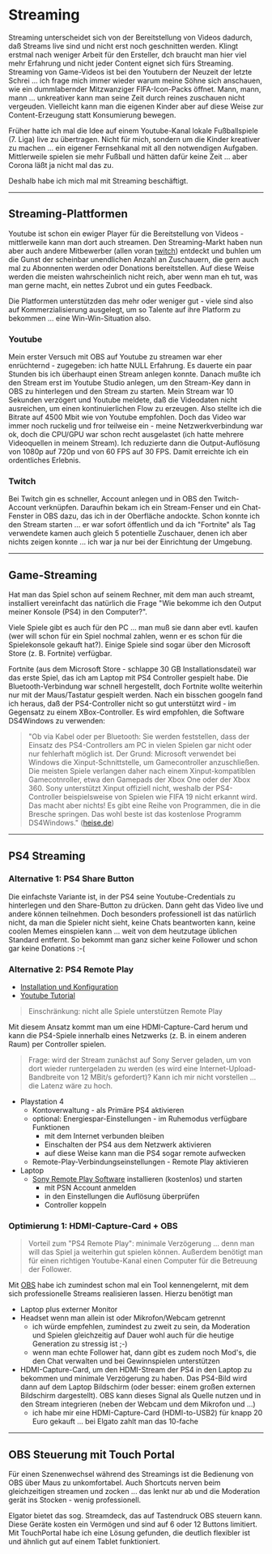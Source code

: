# Streaming

Streaming unterscheidet sich von der Bereitstellung von Videos dadurch, daß Streams live sind und nicht erst noch geschnitten werden. Klingt erstmal nach weniger Arbeit für den Ersteller, dch braucht man hier viel mehr Erfahrung und nicht jeder Content eignet sich fürs Streaming. Streaming von Game-Videos ist bei den Youtubern der Neuzeit der letzte Schrei ... ich frage mich immer wieder warum meine Söhne sich anschauen, wie ein dummlabernder Mitzwanziger FIFA-Icon-Packs öffnet. Mann, mann, mann ... unkreativer kann man seine Zeit durch reines zuschauen nicht vergeuden. Vielleicht kann man die eigenen Kinder aber auf diese Weise zur Content-Erzeugung statt Konsumierung bewegen.

Früher hatte ich mal die Idee auf einem Youtube-Kanal lokale Fußballspiele (7. Liga) live zu übertragen. Nicht für mich, sondern um die Kinder kreativer zu machen ... ein eigener Fernsehkanal mit all den notwendigen Aufgaben. Mittlerweile spielen sie mehr Fußball und hätten dafür keine Zeit ... aber Corona läßt ja nicht mal das zu.

Deshalb habe ich mich mal mit Streaming beschäftigt.

---

## Streaming-Plattformen

Youtube ist schon ein ewiger Player für die Bereitstellung von Videos - mittlerweile kann man dort auch streamen. Den Streaming-Markt haben nun aber auch andere Mitbewerber (allen voran [twitch](https://twitch.com)) entdeckt und buhlen um die Gunst der scheinbar unendlichen Anzahl an Zuschauern, die gern auch mal zu Abonnenten werden oder Donations bereitstellen. Auf diese Weise werden die meisten wahrscheinlich nicht reich, aber wenn man eh tut, was man gerne macht, ein nettes Zubrot und ein gutes Feedback.

Die Platformen unterstützden das mehr oder weniger gut - viele sind also auf Kommerzialisierung ausgelegt, um so Talente auf ihre Platform zu bekommen ... eine Win-Win-Situation also.

### Youtube

Mein erster Versuch mit OBS auf Youtube zu streamen war eher enrüchternd - zugegeben: ich hatte NULL Erfahrung. Es dauerte ein paar Stunden bis ich überhaupt einen Stream anlegen konnte. Danach mußte ich den Stream erst im Youtube Studio anlegen, um den Stream-Key dann in OBS zu hinterlegen und den Stream zu starten. Mein Stream war 10 Sekunden verzögert und Youtube meldete, daß die Videodaten nicht ausreichen, um einen kontinuierlichen Flow zu erzeugen. Also stellte ich die Bitrate auf 4500 Mbit wie von Youtube empfohlen. Doch das Video war immer noch ruckelig und fror teilweise ein - meine Netzwerkverbindung war ok, doch die CPU/GPU war schon recht ausgelastet (ich hatte mehrere Videoquellen in meinem Stream). Ich reduzierte dann die Output-Auflösung von 1080p auf 720p und von 60 FPS auf 30 FPS. Damit erreichte ich ein ordentliches Erlebnis.

### Twitch

Bei Twitch gin es schneller, Account anlegen und in OBS den Twitch-Account verknüpfen. Daraufhin bekam ich ein Stream-Fenser und ein Chat-Fenster in OBS dazu, das ich in der Oberfläche andockte. Schon konnte ich den Stream starten ... er war sofort öffentlich und da ich "Fortnite" als Tag verwendete kamen auch gleich 5 potentielle Zuschauer, denen ich aber nichts zeigen konnte ... ich war ja nur bei der Einrichtung der Umgebung.

---

## Game-Streaming

Hat man das Spiel schon auf seinem Rechner, mit dem man auch streamt, installiert vereinfacht das natürlich die Frage "Wie bekomme ich den Output meiner Konsole (PS4) in den Computer?".

Viele Spiele gibt es auch für den PC ... man muß sie dann aber evtl. kaufen (wer will schon für ein Spiel nochmal zahlen, wenn er es schon für die Spielekonsole gekauft hat?). Einige Spiele sind sogar über den Microsoft Store (z. B. Fortnite) verfügbar.

Fortnite (aus dem Microsoft Store - schlappe 30 GB Installationsdatei) war das erste Spiel, das ich am Laptop mit PS4 Controller gespielt habe. Die Bluetooth-Verbindung war schnell hergestellt, doch Fortnite wollte weiterhin nur mit der Maus/Tastatur gespielt werden. Nach ein bisschen googeln fand ich heraus, daß der PS4-Controller nicht so gut unterstützt wird - im Gegensatz zu einem XBox-Controller. Es wird empfohlen, die Software DS4Windows zu verwenden:

> "Ob via Kabel oder per Bluetooth: Sie werden feststellen, dass der Einsatz des PS4-Controllers am PC in vielen Spielen gar nicht oder nur fehlerhaft möglich ist. Der Grund: Microsoft verwendet bei Windows die Xinput-Schnittstelle, um Gamecontroller anzuschließen. Die meisten Spiele verlangen daher nach einem Xinput-kompatiblen Gamecotnroller, etwa den Gamepads der Xbox One oder der Xbox 360. Sony unterstützt Xinput offiziell nicht, weshalb der PS4-Controller beispielsweise von Spielen wie FIFA 19 nicht erkannt wird. Das macht aber nichts! Es gibt eine Reihe von Programmen, die in die Bresche springen. Das wohl beste ist das kostenlose Programm DS4Windows." ([heise.de](https://www.heise.de/tipps-tricks/PS4-Controller-am-PC-nutzen-so-klappt-s-4208440.html))

---

## PS4 Streaming

### Alternative 1: PS4 Share Button

Die einfachste Variante ist, in der PS4 seine Youtube-Credentials zu hinterlegen und den Share-Button zu drücken. Dann geht das Video live und andere können teilnehmen. Doch besonders professionell ist das natürlich nicht, da man die Spieler nicht sieht, keine Chats beantworten kann, keine coolen Memes einspielen kann ... weit von dem heutzutage üblichen Standard entfernt. So bekommt man ganz sicher keine Follower und schon gar keine Donations :-(

### Alternative 2: PS4 Remote Play

* [Installation und Konfiguration](https://remoteplay.dl.playstation.net/remoteplay/lang/en/ps4_win.html)
* [Youtube Tutorial](https://www.youtube.com/watch?v=8Sg-Jc4wdPU)

> Einschränkung: nicht alle Spiele unterstützen Remote Play

Mit diesem Ansatz kommt man um eine HDMI-Capture-Card herum und kann die PS4-Spiele innerhalb eines Netzwerks (z. B. in einem anderen Raum) per Controller spielen.

> Frage: wird der Stream zunächst auf Sony Server geladen, um von dort wieder runtergeladen zu werden (es wird eine Internet-Upload-Bandbreite von 12 MBit/s gefordert)? Kann ich mir nicht vorstellen ... die Latenz wäre zu hoch.

* Playstation 4
  * Kontoverwaltung - als Primäre PS4 aktivieren
  * optional: Energiespar-Einstellungen - im Ruhemodus verfügbare Funktionen
    * mit dem Internet verbunden bleiben
    * Einschalten der PS4 aus dem Netzwerk aktivieren
    * auf diese Weise kann man die PS4 sogar remote aufwecken
  * Remote-Play-Verbindungseinstellungen - Remote Play aktivieren
* Laptop
  * [Sony Remote Play Software](https://www.playstation.com/de-de/remote-play/) installieren (kostenlos) und starten
    * mit PSN Account anmelden
    * in den Einstellungen die Auflösung überprüfen
    * Controller koppeln

### Optimierung 1: HDMI-Capture-Card + OBS

> Vorteil zum "PS4 Remote Play": minimale Verzögerung ... denn man will das Spiel ja weiterhin gut spielen können. Außerdem benötigt man für einen richtigen Youtube-Kanal einen Computer für die Betreuung der Follower.

Mit [OBS](obs-studio.md) habe ich zumindest schon mal ein Tool kennengelernt, mit dem sich professionelle Streams realisieren lassen. Hierzu benötigt man

* Laptop plus externer Monitor
* Headset wenn man allein ist oder Mikrofon/Webcam getrennt
  * ich würde empfehlen, zumindest zu zweit zu sein, da Moderation und Spielen gleichzeitig auf Dauer wohl auch für die heutige Generation zu stressig ist ;-)
  * wenn man echte Follower hat, dann gibt es zudem noch Mod's, die den Chat verwalten und bei Gewinnspielen unterstützen
* HDMI-Capture-Card, um den HDMI-Stream der PS4 in den Laptop zu bekommen und minimale Verzögerung zu haben. Das PS4-Bild wird dann auf dem Laptop Bildschirm (oder besser: einem großen externen Bildschirm dargestellt). OBS kann dieses Signal als Quelle nutzen und in den Stream integrieren (neben der Webcam und dem Mikrofon und ...)
  * ich habe mir eine HDMI-Capture-Card (HDMI-to-USB2) für knapp 20 Euro gekauft ... bei Elgato zahlt man das 10-fache

---

## OBS Steuerung mit Touch Portal

Für einen Szenenwechsel während des Streamings ist die Bedienung von OBS über Maus zu unkomfortabel. Auch Shortcuts nerven beim gleichzeitigen streamen und zocken ... das lenkt nur ab und die Moderation gerät ins Stocken - wenig professionell.

Elgator bietet das sog. Streamdeck, das auf Tastendruck OBS steuern kann. Diese Geräte kosten ein Vermögen und sind auf 6 oder 12 Buttons limitiert. Mit TouchPortal habe ich eine Lösung gefunden, die deutlich flexibler ist und ähnlich gut auf einem Tablet funktioniert.
